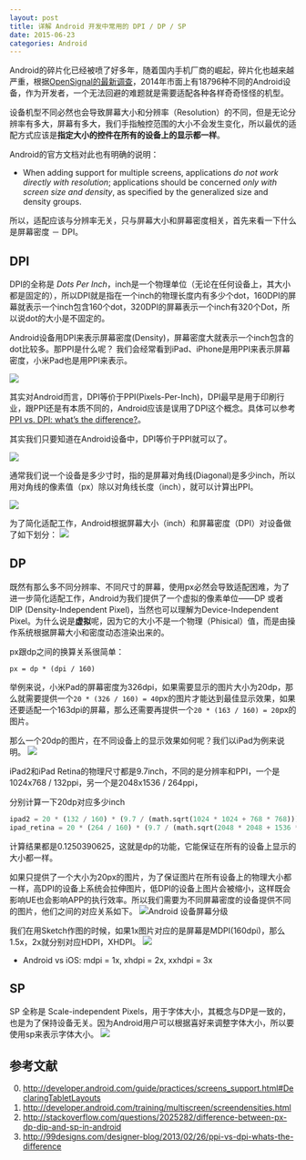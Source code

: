 ```yaml
---
layout: post
title: 详解 Android 开发中常用的 DPI / DP / SP
date: 2015-06-23
categories: Android
---
```


Android的碎片化已经被喷了好多年，随着国内手机厂商的崛起，碎片化也越来越严重，根据[OpenSignal的最新调查](http://thenextweb.com/mobile/2014/08/21/18796-different-android-devices-according-opensignals-latest-fragmentation-report/)，2014年市面上有18796种不同的Android设备，作为开发者，一个无法回避的难题就是需要适配各种各样奇奇怪怪的机型。

设备机型不同必然也会导致屏幕大小和分辨率（Resolution）的不同，但是无论分辨率有多大，屏幕有多大，我们手指触控范围的大小不会发生变化，所以最优的适配方式应该是**指定大小的控件在所有的设备上的显示都一样**。

Android的官方文档对此也有明确的说明：
* When adding support for multiple screens, applications *do not work directly with resolution*; applications should be concerned *only with screen size and density*, as specified by the generalized size and density groups.

所以，适配应该与分辨率无关，只与屏幕大小和屏幕密度相关，首先来看一下什么是屏幕密度 － DPI。

DPI
---
DPI的全称是 _Dots Per Inch_，inch是一个物理单位（无论在任何设备上，其大小都是固定的），所以DPI就是指在一个inch的物理长度内有多少个dot，160DPI的屏幕就表示一个inch包含160个dot，320DPI的屏幕表示一个inch有320个Dot，所以说dot的大小是不固定的。

Android设备用DPI来表示屏幕密度(Density)，屏幕密度大就表示一个inch包含的dot比较多。那PPI是什么呢？
我们会经常看到iPad、iPhone是用PPI来表示屏幕密度，小米Pad也是用PPI来表示。

![](http://img4.tbcdn.cn/L1/461/1/ffa8ab85d4cc4d9e8b9cb379143bb83bcaf40a28)

其实对Android而言，DPI等价于PPI(Pixels-Per-Inch)，DPI最早是用于印刷行业，跟PPI还是有本质不同的，Android应该是误用了DPI这个概念。具体可以参考[PPI vs. DPI: what’s the difference?](http://99designs.com/designer-blog/2013/02/26/ppi-vs-dpi-whats-the-difference/)。

其实我们只要知道在Android设备中，DPI等价于PPI就可以了。

![](http://img2.tbcdn.cn/L1/461/1/73e824419477f8c604791f6318f8a4701c91d165)

通常我们说一个设备是多少寸时，指的是屏幕对角线(Diagonal)是多少inch，所以用对角线的像素值（px）除以对角线长度（inch），就可以计算出PPI。

![](http://img1.tbcdn.cn/L1/461/1/af31a9366de3232f78a9e48904f5b0463875ec25)

为了简化适配工作，Android根据屏幕大小（inch）和屏幕密度（DPI）对设备做了如下划分：
![](http://img1.tbcdn.cn/L1/461/1/5a7fe24f76a7f23cbdea5efa088b1188d73597f5)

DP
---
既然有那么多不同分辨率、不同尺寸的屏幕，使用px必然会导致适配困难，为了进一步简化适配工作，Android为我们提供了一个虚拟的像素单位——DP 或者 DIP (Density-Independent Pixel)，当然也可以理解为Device-Independent Pixel。为什么说是**虚拟**呢，因为它的大小不是一个物理（Phisical）值，而是由操作系统根据屏幕大小和密度动态渲染出来的。

px跟dp之间的换算关系很简单：

    px = dp * (dpi / 160)

举例来说，小米Pad的屏幕密度为326dpi，如果需要显示的图片大小为20dp，那么就需要提供一个`20 * (326 / 160) = 40`px的图片才能达到最佳显示效果，如果还要适配一个163dpi的屏幕，那么还需要再提供一个`20 * (163 / 160) = 20`px的图片。

那么一个20dp的图片，在不同设备上的显示效果如何呢？我们以iPad为例来说明。
![](http://img4.tbcdn.cn/L1/461/1/2c18879aebe47f6faa42c3f3d2e21ccc7e77d66d)

iPad2和iPad Retina的物理尺寸都是9.7inch，不同的是分辨率和PPI，一个是1024x768 / 132ppi，另一个是2048x1536 / 264ppi，

分别计算一下20dp对应多少inch

```python
ipad2 = 20 * (132 / 160) * (9.7 / (math.sqrt(1024 * 1024 + 768 * 768))) 
ipad_retina = 20 * (264 / 160) * (9.7 / (math.sqrt(2048 * 2048 + 1536 * 1536))) 
```
计算结果都是0.1250390625，这就是dp的功能，它能保证在所有的设备上显示的大小都一样。

如果只提供了一个大小为20px的图片，为了保证图片在所有设备上的物理大小都一样，高DPI的设备上系统会拉伸图片，低DPI的设备上图片会被缩小，这样既会影响UE也会影响APP的执行效率。所以我们需要为不同屏幕密度的设备提供不同的图片，他们之间的对应关系如下。
![Android 设备屏幕分级](http://img1.tbcdn.cn/L1/461/1/7d691bde9a6f414a5f93082b0312c1589289494d)

我们在用Sketch作图的时候，如果1x图片对应的是屏幕是MDPI(160dpi)，那么1.5x，2x就分别对应HDPI，XHDPI。
![](http://img4.tbcdn.cn/L1/461/1/4c46ea76d3cf05a87bdf101ac931a1d00ff730ef)

* Android vs iOS: mdpi = 1x, xhdpi = 2x, xxhdpi = 3x

SP
--

SP 全称是 Scale-independent Pixels，用于字体大小，其概念与DP是一致的，也是为了保持设备无关。因为Android用户可以根据喜好来调整字体大小，所以要使用sp来表示字体大小。
![](http://img4.tbcdn.cn/L1/461/1/ed1118ab7e089febd541bd8f1ed454e009edec24)

参考文献
---
0. http://developer.android.com/guide/practices/screens_support.html#DeclaringTabletLayouts
0. http://developer.android.com/training/multiscreen/screendensities.html
0. http://stackoverflow.com/questions/2025282/difference-between-px-dp-dip-and-sp-in-android
0. http://99designs.com/designer-blog/2013/02/26/ppi-vs-dpi-whats-the-difference
